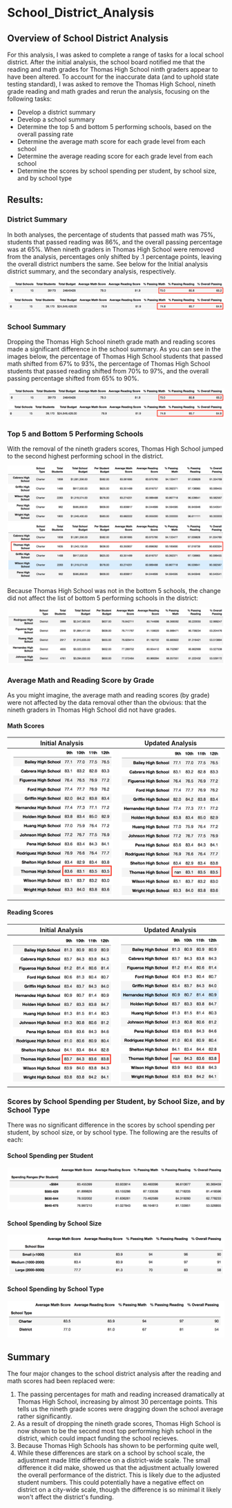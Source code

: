 # School_District_Analysis
## Overview of School District Analysis
For this analysis, I was asked to complete a range of tasks for a local school district. After the initial analysis, the school board notified me that the reading and math grades for Thomas High School ninth graders appear to have been altered. To account for the inaccurate data (and to uphold state testing standard), I was asked to remove the Thomas High School, nineth grade reading and math grades and rerun the analysis, focusing on the following tasks:

  * Develop a district summary
  * Develop a school summary
  * Determine the top 5 and bottom 5 performing schools, based on the overall passing rate
  * Determine the average math score for each grade level from each school
  * Determine the average reading score for each grade level from each school
  * Determine the scores by school spending per student, by school size, and by school type

## Results:
### District Summary
In both analyses, the percentage of students that passed math was 75%, students that passed reading was 86%, and the overall passing percentage was at 65%. When nineth graders in Thomas High School were removed from the analysis, percentages only shifted by .1 percentage points, leaving the overall district numbers the same. See below for the Initial analysis district summary, and the secondary analysis, respectively.

![Old_District_Summary.png](https://github.com/liviblocker/School_District_Analysis/blob/master/Resources/Old_District_Summary.png)
![New_District_Summary.png](https://github.com/liviblocker/School_District_Analysis/blob/master/Resources/New_District_Summary.png)


### School Summary
Dropping the Thomas High School nineth grade math and reading scores made a significant difference in the school summary. As you can see in the images below, the percentage of Thomas High School students that passed math shifted from 67% to 93%, the percentage of Thomas High School students that passed reading shifted from 70% to 97%, and the overall passing percentage shifted from 65% to  90%.

![Old_School_Summary.png](https://github.com/liviblocker/School_District_Analysis/blob/master/Resources/Old_District_Summary.png)
![New_School_Summary.png](https://github.com/liviblocker/School_District_Analysis/blob/master/Resources/New_District_Summary.png)

### Top 5 and Bottom 5 Performing Schools
With the removal of the nineth graders scores, Thomas High School jumped to the second highest performing school in the district. 

![Old_Top_5.png](https://github.com/liviblocker/School_District_Analysis/blob/master/Resources/Old_Top_5.png)
![New_Top_5.png](https://github.com/liviblocker/School_District_Analysis/blob/master/Resources/New_Top_5.png)

Because Thomas High School was not in the bottom 5 schools, the change did not affect the list of bottom 5 performing schools in the district:

![Bottom_5.png](https://github.com/liviblocker/School_District_Analysis/blob/master/Resources/Bottom_5.png)

### Average Math and Reading Score by Grade
As you might imagine, the average math and reading scores (by grade) were not affected by the data removal other than the obvious: that the nineth graders in Thomas High School did not have grades.

<p align="center">

#### Math Scores
Initial Analysis | Updated Analysis
:---:|:---:
![Old_Math_Scores.png](https://github.com/liviblocker/School_District_Analysis/blob/master/Resources/Old_Math_Scores.png)  |  ![New_Math_Scores.png](https://github.com/liviblocker/School_District_Analysis/blob/master/Resources/New_Math_Scores.png)

#### Reading Scores
 Initial Analysis | Updated Analysis
:---:|:---:
![Old_Reading_Scores.png](https://github.com/liviblocker/School_District_Analysis/blob/master/Resources/Old_Reading_Scores.png)  |  ![New_Reading_Scores.png](https://github.com/liviblocker/School_District_Analysis/blob/master/Resources/New_Reading_Scores.png)

</p>

### Scores by School Spending per Student, by School Size, and by School Type
There was no significant difference in the scores by school spending per student, by school size, or by school type. The following are the results of each:

<p align="center">
 
#### School Spending per Student
![New_Spending.png](https://github.com/liviblocker/School_District_Analysis/blob/master/Resources/New_Spending.png)

#### School Spending by School Size
![New_Size.png](https://github.com/liviblocker/School_District_Analysis/blob/master/Resources/New_Size.png)

#### School Spending by School Type
![New_Type.png](https://github.com/liviblocker/School_District_Analysis/blob/master/Resources/New_Type.png)

</p>

  ## Summary
The four major changes to the school district analysis after the reading and math scores had been replaced were:
1. The passing percentages for math and reading increased dramatically at Thomas High School, increasing by almost 30 percentage points. This tells us the nineth grade scores were dragging down the school average rather significantly.
2. As a result of dropping the nineth grade scores, Thomas High School is now shown to be the second most top performing high school in the district, which could impact funding the school recieves.
3. Because Thomas High Schools has shown to be performing quite well, 
4. While these differences are stark on a school by school scale, the adjustment made little difference on a district-wide scale. The small difference it did make, showed us that the adjustment actually lowered the overall performance of the district. This is likely due to the adjusted student numbers. This could potentially have a negative effect on district on a city-wide scale, though the difference is so minimal it likely won't affect the district's funding. 
